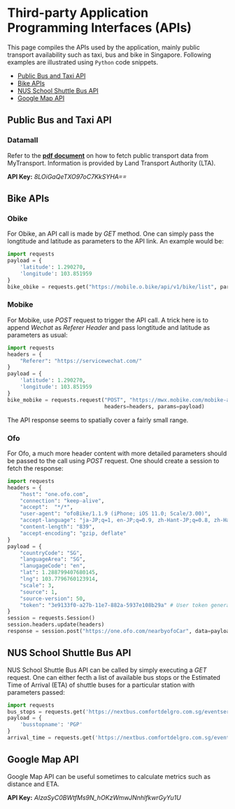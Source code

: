 # Third-party Application Programming Interfaces (APIs)

This page compiles the APIs used by the application, mainly public transport availability such as taxi, bus and bike in Singapore. Following examples are illustrated using <code>Python</code> code snippets.

- [Public Bus and Taxi API](README.md#public-bus-and-taxi-api)
- [Bike APIs](README.md#bike-apis)
- [NUS School Shuttle Bus API](README.md#nus-school-shuttle-bus-api)
- [Google Map API](README.md#google-map-api)

## Public Bus and Taxi API

### Datamall
Refer to the **[pdf document](http://mytransport.sg/content/dam/mytransport/DataMall_StaticData/LTA_DataMall_API_User_Guide.pdf)** on how to fetch public transport data from MyTransport. Information is provided by Land Transport Authority (LTA).

**API Key:** *8LOiGaQeTXO97oC7KkSYHA==*

## Bike APIs

### Obike
For Obike, an API call is made by *GET* method. One can simply pass the longtitude and latitude as parameters to the API link. An example would be:

```python
import requests
payload = {
    'latitude': 1.290270,
    'longitude': 103.851959
}
bike_obike = requests.get("https://mobile.o.bike/api/v1/bike/list", params=payload)
```

### Mobike
For Mobike, use *POST* request to trigger the API call. A trick here is to append *Wechat* as *Referer Header* and pass longtitude and latitude as parameters as usual:

```python
import requests
headers = {
    "Referer": "https://servicewechat.com/"
}
payload = {
    'latitude': 1.290270,
    'longitude': 103.851959
}
bike_mobike = requests.request("POST", "https://mwx.mobike.com/mobike-api/rent/nearbyBikesInfo.do",
                               headers=headers, params=payload)
```

The API response seems to spatially cover a fairly small range.

### Ofo
For Ofo, a much more header content with more detailed parameters should be passed to the call using *POST* request. One should create a session to fetch the response:

```python
import requests
headers = {
    "host": "one.ofo.com",
    "connection": "keep-alive", 
    "accept":  "*/*",
    "user-agent": "ofoBike/1.1.9 (iPhone; iOS 11.0; Scale/3.00)",
    "accept-language": "ja-JP;q=1, en-JP;q=0.9, zh-Hant-JP;q=0.8, zh-Hans-JP;q=0.7, ko-JP;q=0.6, de-JP;q=0.5",
    "content-length": "839",
    "accept-encoding": "gzip, deflate"
}
payload = {
    "countryCode": "SG",
    "languageArea": "SG",
    "lanugageCode": "en",
    "lat": 1.288799407680145,
    "lng": 103.7796760123914,
    "scale": 3,
    "source": 1,
    "source-version": 50,
    "token": "3e9133f0-a27b-11e7-882a-5937e108b29a" # User token generated through mobile registration
}
session = requests.Session()
session.headers.update(headers)
response = session.post("https://one.ofo.com/nearbyofoCar", data=payload)
```

## NUS School Shuttle Bus API

NUS School Shuttle Bus API can be called by simply executing a *GET* request. One can either fecth a list of available bus stops or the Estimated Time of Arrival (ETA) of shuttle buses for a particular station with parameters passed:

```python
import requests
bus_stops = requests.get('https://nextbus.comfortdelgro.com.sg/eventservice.svc/BusStops')
payload = {
    'busstopname': 'PGP'
}
arrival_time = requests.get('https://nextbus.comfortdelgro.com.sg/eventservice.svc/Shuttleservice', params=payload)
```

## Google Map API

Google Map API can be useful sometimes to calculate metrics such as distance and ETA.

**API Key:** *AIzaSyC0BWtfMs9N_hOKzWmwJNnhlfkwrGyYu1U*
